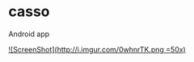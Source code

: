 # casso
Android app

[![ScreenShot](http://i.imgur.com/0whnrTK.png =50x)](https://www.dropbox.com/s/tpyrtt9tmmnyn0g/CS%20Senior%20Project%20Demo.mov?dl=0)
